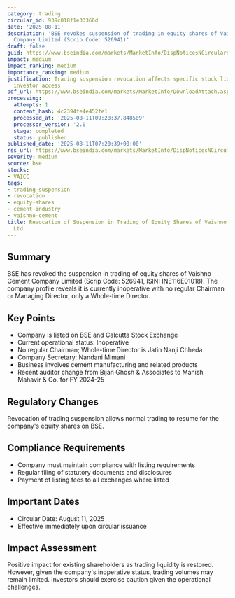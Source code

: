 ```yaml
---
category: trading
circular_id: 939c018f1e33366d
date: '2025-08-11'
description: 'BSE revokes suspension of trading in equity shares of Vaishno Cement
  Company Limited (Scrip Code: 526941)'
draft: false
guid: https://www.bseindia.com/markets/MarketInfo/DispNoticesNCirculars.aspx?Noticeid={56FDB0B7-0642-4288-8386-35C85BA6ADC3}&noticeno=20250811-7&dt=08/11/2025&icount=7&totcount=13&flag=0
impact: medium
impact_ranking: medium
importance_ranking: medium
justification: Trading suspension revocation affects specific stock liquidity and
  investor access
pdf_url: https://www.bseindia.com/markets/MarketInfo/DownloadAttach.aspx?id=20250811-7&attachedId=f474dca7-1413-40e3-9478-e499b7d91dc6
processing:
  attempts: 1
  content_hash: 4c2394fe4e452fe1
  processed_at: '2025-08-11T09:28:37.848509'
  processor_version: '2.0'
  stage: completed
  status: published
published_date: '2025-08-11T07:20:39+00:00'
rss_url: https://www.bseindia.com/markets/MarketInfo/DispNoticesNCirculars.aspx?Noticeid={56FDB0B7-0642-4288-8386-35C85BA6ADC3}&noticeno=20250811-7&dt=08/11/2025&icount=7&totcount=13&flag=0
severity: medium
source: bse
stocks:
- VAICC
tags:
- trading-suspension
- revocation
- equity-shares
- cement-industry
- vaishno-cement
title: Revocation of Suspension in Trading of Equity Shares of Vaishno Cement Company
  Ltd
---
```


## Summary

BSE has revoked the suspension in trading of equity shares of Vaishno Cement Company Limited (Scrip Code: 526941, ISIN: INE116E01018). The company profile reveals it is currently inoperative with no regular Chairman or Managing Director, only a Whole-time Director.

## Key Points

- Company is listed on BSE and Calcutta Stock Exchange
- Current operational status: Inoperative
- No regular Chairman; Whole-time Director is Jatin Nanji Chheda
- Company Secretary: Nandani Mimani
- Business involves cement manufacturing and related products
- Recent auditor change from Bijan Ghosh & Associates to Manish Mahavir & Co. for FY 2024-25

## Regulatory Changes

Revocation of trading suspension allows normal trading to resume for the company's equity shares on BSE.

## Compliance Requirements

- Company must maintain compliance with listing requirements
- Regular filing of statutory documents and disclosures
- Payment of listing fees to all exchanges where listed

## Important Dates

- Circular Date: August 11, 2025
- Effective immediately upon circular issuance

## Impact Assessment

Positive impact for existing shareholders as trading liquidity is restored. However, given the company's inoperative status, trading volumes may remain limited. Investors should exercise caution given the operational challenges.